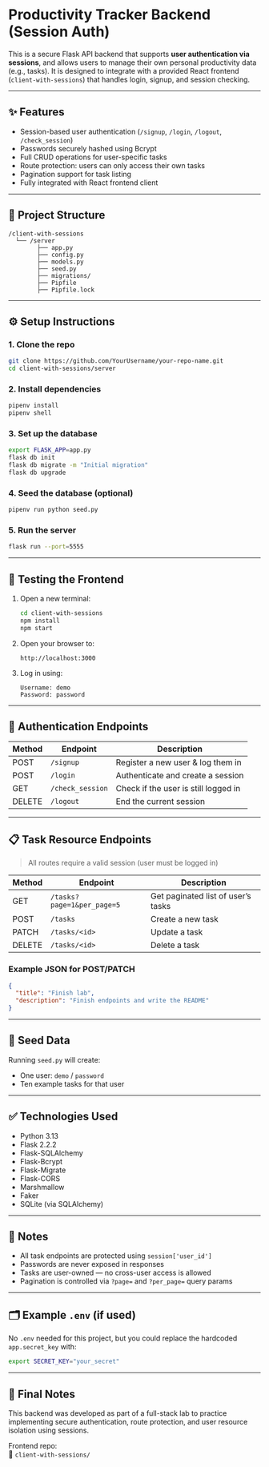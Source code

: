 # Productivity Tracker Backend (Session Auth)

This is a secure Flask API backend that supports **user authentication via sessions**, and allows users to manage their own personal productivity data (e.g., tasks). It is designed to integrate with a provided React frontend (`client-with-sessions`) that handles login, signup, and session checking.

---

## ✨ Features

- Session-based user authentication (`/signup`, `/login`, `/logout`, `/check_session`)
- Passwords securely hashed using Bcrypt
- Full CRUD operations for user-specific tasks
- Route protection: users can only access their own tasks
- Pagination support for task listing
- Fully integrated with React frontend client

---

## 📁 Project Structure

```
/client-with-sessions
  └── /server
        ├── app.py
        ├── config.py
        ├── models.py
        ├── seed.py
        ├── migrations/
        ├── Pipfile
        ├── Pipfile.lock
```

---

## ⚙️ Setup Instructions

### 1. Clone the repo

```bash
git clone https://github.com/YourUsername/your-repo-name.git
cd client-with-sessions/server
```

### 2. Install dependencies

```bash
pipenv install
pipenv shell
```

### 3. Set up the database

```bash
export FLASK_APP=app.py
flask db init
flask db migrate -m "Initial migration"
flask db upgrade
```

### 4. Seed the database (optional)

```bash
pipenv run python seed.py
```

### 5. Run the server

```bash
flask run --port=5555
```

---

## 🧪 Testing the Frontend

1. Open a new terminal:

   ```bash
   cd client-with-sessions
   npm install
   npm start
   ```

2. Open your browser to:

   ```
   http://localhost:3000
   ```

3. Log in using:
   ```
   Username: demo
   Password: password
   ```

---

## 🔐 Authentication Endpoints

| Method | Endpoint         | Description                          |
| ------ | ---------------- | ------------------------------------ |
| POST   | `/signup`        | Register a new user & log them in    |
| POST   | `/login`         | Authenticate and create a session    |
| GET    | `/check_session` | Check if the user is still logged in |
| DELETE | `/logout`        | End the current session              |

---

## 📋 Task Resource Endpoints

> All routes require a valid session (user must be logged in)

| Method | Endpoint                   | Description                        |
| ------ | -------------------------- | ---------------------------------- |
| GET    | `/tasks?page=1&per_page=5` | Get paginated list of user’s tasks |
| POST   | `/tasks`                   | Create a new task                  |
| PATCH  | `/tasks/<id>`              | Update a task                      |
| DELETE | `/tasks/<id>`              | Delete a task                      |

### Example JSON for POST/PATCH

```json
{
  "title": "Finish lab",
  "description": "Finish endpoints and write the README"
}
```

---

## 🌱 Seed Data

Running `seed.py` will create:

- One user: `demo` / `password`
- Ten example tasks for that user

---

## ✅ Technologies Used

- Python 3.13
- Flask 2.2.2
- Flask-SQLAlchemy
- Flask-Bcrypt
- Flask-Migrate
- Flask-CORS
- Marshmallow
- Faker
- SQLite (via SQLAlchemy)

---

## 🧠 Notes

- All task endpoints are protected using `session['user_id']`
- Passwords are never exposed in responses
- Tasks are user-owned — no cross-user access is allowed
- Pagination is controlled via `?page=` and `?per_page=` query params

---

## 🗂 Example `.env` (if used)

No `.env` needed for this project, but you could replace the hardcoded `app.secret_key` with:

```bash
export SECRET_KEY="your_secret"
```

---

## 🏁 Final Notes

This backend was developed as part of a full-stack lab to practice implementing secure authentication, route protection, and user resource isolation using sessions.

Frontend repo:  
📁 `client-with-sessions/`
